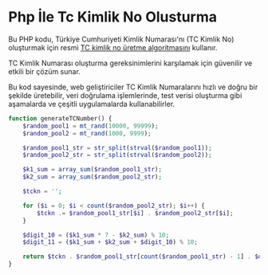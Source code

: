 # Php İle Tc Kimlik No Olusturma

Bu PHP kodu, Türkiye Cumhuriyeti Kimlik Numarası'nı (TC Kimlik No) oluşturmak için resmi [TC kimlik no üretme algoritmasını](https://tc-no.com/tc-kimlik-numarasi-algoritmasi/) kullanır.

TC Kimlik Numarası oluşturma gereksinimlerini karşılamak için güvenilir ve etkili bir çözüm sunar.

Bu kod sayesinde, web geliştiriciler TC Kimlik Numaralarını hızlı ve doğru bir şekilde üretebilir, veri doğrulama işlemlerinde, test verisi oluşturma gibi aşamalarda ve çeşitli uygulamalarda kullanabilirler.

```php {linenos=true}
function generateTCNumber() {
    $random_pool1 = mt_rand(10000, 99999);
    $random_pool2 = mt_rand(1000, 9999);

    $random_pool1_str = str_split(strval($random_pool1));
    $random_pool2_str = str_split(strval($random_pool2));

    $k1_sum = array_sum($random_pool1_str);
    $k2_sum = array_sum($random_pool2_str);

    $tckn = '';

    for ($i = 0; $i < count($random_pool2_str); $i++) {
        $tckn .= $random_pool1_str[$i] . $random_pool2_str[$i];
    }

    $digit_10 = ($k1_sum * 7 - $k2_sum) % 10;
    $digit_11 = ($k1_sum + $k2_sum + $digit_10) % 10;

    return $tckn . $random_pool1_str[count($random_pool1_str) - 1] . $digit_10 . $digit_11;
}


```

